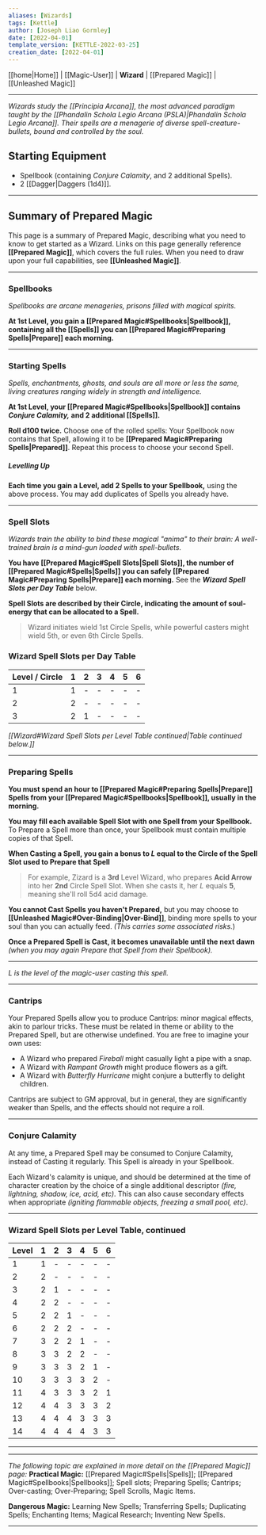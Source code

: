 ```yaml
---
aliases: [Wizards]
tags: [Kettle]
author: [Joseph Liao Gormley]
date: [2022-04-01]
template_version: [KETTLE-2022-03-25]
creation_date: [2022-04-01]
---
```

[[home|Home]] | [[Magic-User]] | **Wizard** | [[Prepared Magic]] | [[Unleashed Magic]]
___
*Wizards study the [[Principia Arcana]], the most advanced paradigm taught by the [[Phandalin Schola Legio Arcana (PSLA)|Phandalin Schola Legio Arcana]]. Their spells are a menagerie of diverse spell-creature-bullets, bound and controlled by the soul.*

## Starting Equipment
- Spellbook (containing *Conjure Calamity*, and 2 additional Spells).
- 2 [[Dagger|Daggers (1d4)]].
___
## Summary of Prepared Magic
This page is a summary of Prepared Magic, describing what you need to know to get started as a Wizard. Links on this page generally reference **[[Prepared Magic]]**, which covers the full rules. When you need to draw upon your full capabilities, see **[[Unleashed Magic]]**.
___
### Spellbooks
*Spellbooks are arcane menageries, prisons filled with magical spirits.*

**At 1st Level, you gain a [[Prepared Magic#Spellbooks|Spellbook]], containing all the [[Spells]] you can [[Prepared Magic#Preparing Spells|Prepare]] each morning.**
___
### Starting Spells
*Spells, enchantments, ghosts, and souls are all more or less the same, living creatures ranging widely in strength and intelligence.*

**At 1st Level, your [[Prepared Magic#Spellbooks|Spellbook]] contains *Conjure Calamity,* and 2 additional [[Spells]].**

**Roll d100 twice.** Choose one of the rolled spells: Your Spellbook now contains that Spell, allowing it to be **[[Prepared Magic#Preparing Spells|Prepared]]**. Repeat this process to choose your second Spell.

##### Levelling Up
**Each time you gain a Level, add 2 Spells to your Spellbook,** using the above process. You may add duplicates of Spells you already have.
___
### Spell Slots
*Wizards train the ability to bind these magical "anima" to their brain: A well-trained brain is a mind-gun loaded with spell-bullets.*

<!-- *How many spell-creatures can you feed with your soul-energy?*-->
**You have [[Prepared Magic#Spell Slots|Spell Slots]], the number of [[Prepared Magic#Spells|Spells]] you can safely [[Prepared Magic#Preparing Spells|Prepare]] each morning.** See the ***Wizard Spell Slots per Day Table*** below.

**Spell Slots are described by their Circle, indicating the amount of soul-energy that can be allocated to a Spell.**

> Wizard initiates wield 1st Circle Spells, while powerful casters might wield 5th, or even 6th Circle Spells.

### Wizard Spell Slots per Day Table

| Level / Circle | 1   | 2   | 3   | 4   | 5   | 6   |
| ----- | --- | --- | --- | --- | --- | --- |
| 1     | 1   | -   | -   | -   | -   | -   |
| 2     | 2   | -   | -   | -   | -   | -   |
| 3     | 2   | 1   | -   | -   | -   | -   |

*[[Wizard#Wizard Spell Slots per Level Table continued|Table continued below.]]*

___
### Preparing Spells
**You must spend an hour to [[Prepared Magic#Preparing Spells|Prepare]] Spells from your [[Prepared Magic#Spellbooks|Spellbook]], usually in the morning.**

**You may fill each available Spell Slot with one Spell from your Spellbook.** To Prepare a Spell more than once, your Spellbook must contain multiple copies of that Spell.

**When Casting a Spell, you gain a bonus to $L$ equal to the Circle of the Spell Slot used to Prepare that Spell**

> For example, Zizard is a **3rd** Level Wizard, who prepares **Acid Arrow** into her **2nd** Circle Spell Slot. When she casts it, her $L$ equals **5**, meaning she'll roll 5d4 acid damage.

**You cannot Cast Spells you haven't Prepared,** but you may choose to **[[Unleashed Magic#Over-Binding|Over-Bind]]**, binding more spells to your soul than you can actually feed. *(This carries some associated risks.*)

**Once a Prepared Spell is Cast, it becomes unavailable until the next dawn** *(when you may again Prepare that Spell from their Spellbook).*

___
*$L$ is the level of the magic-user casting this spell.*
___
### Cantrips
<!-- ##### *Parlour tricks.* -->
<!--The Wizard may benefit from minor magical effects related to the spells they have prepared, without actually expelling the spell *(i.e. casually lighting a pipe while Fireball is prepared).*-->

Your Prepared Spells allow you to produce Cantrips: minor magical effects, akin to parlour tricks. These must be related in theme or ability to the Prepared Spell, but are otherwise undefined. You are free to imagine your own uses:
- A Wizard who prepared *Fireball* might casually light a pipe with a snap. 
- A Wizard with *Rampant Growth* might produce flowers as a gift.
- A Wizard with *Butterfly Hurricane* might conjure a butterfly to delight children.

Cantrips are subject to GM approval, but in general, they are significantly weaker than Spells, and the effects should not require a roll.
<!--%*, indicating how many spell-creatures they can safely feed soul-energy. %Start with 2 rolled, then choose 1 at first level.*-->
<!--*temporarily binding the spell-creatures to their brains.*-->
<!-- - % Multiple copies of a spell are required for the wizard to prepare a spell more than once. *(If your spellbook only contains one Light spell-creature, you cannot cast it twice.)*-->
___
### Conjure Calamity
At any time, a Prepared Spell may be consumed to Conjure Calamity, instead of Casting it regularly. This Spell is already in your Spellbook.

Each Wizard's calamity is unique, and should be determined at the time of character creation by the choice of a single additional descriptor _(fire, lightning, shadow, ice, acid, etc)_. This can also cause secondary effects when appropriate _(igniting flammable objects, freezing a small pool, etc)_.

___
### Wizard Spell Slots per Level Table, continued

| Level | 1   | 2   | 3   | 4   | 5   | 6   |
| ----- | --- | --- | --- | --- | --- | --- |
| 1     | 1   | -   | -   | -   | -   | -   |
| 2     | 2   | -   | -   | -   | -   | -   |
| 3     | 2   | 1   | -   | -   | -   | -   |
| 4     | 2   | 2   | -   | -   | -   | -   |
| 5     | 2   | 2   | 1   | -   | -   | -   |
| 6     | 2   | 2   | 2   | -   | -   | -   |
| 7     | 3   | 2   | 2   | 1   | -   | -   |
| 8     | 3   | 3   | 2   | 2   | -   | -   |
| 9     | 3   | 3   | 3   | 2   | 1   | -   |
| 10    | 3   | 3   | 3   | 3   | 2   | -   |
| 11    | 4   | 3   | 3   | 3   | 2   | 1   |
| 12    | 4   | 4   | 3   | 3   | 3   | 2   |
| 13    | 4   | 4   | 4   | 3   | 3   | 3   |
| 14    | 4   | 4   | 4   | 4   | 3   | 3   |

___

___
*The following topic are explained in more detail on the [[Prepared Magic]] page:*
**Practical Magic:** [[Prepared Magic#Spells|Spells]]; [[Prepared Magic#Spellbooks|Spellbooks]]; Spell slots; Preparing Spells; Cantrips; Over-casting; Over-Preparing; Spell Scrolls, Magic Items.

**Dangerous Magic:** Learning New Spells; Transferring Spells; Duplicating Spells; Enchanting Items; Magical Research; Inventing New Spells.
___